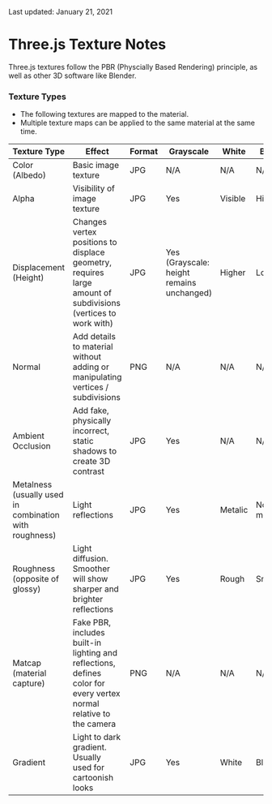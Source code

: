 Last updated: January 21, 2021

# **Three.js Texture Notes**
Three.js textures follow the PBR (Physcially Based Rendering) principle, as well as other 3D software like Blender.

### Texture Types
- The following textures are mapped to the material.
- Multiple texture maps can be applied to the same material at the same time.

| Texture Type  | Effect  | Format | Grayscale | White | Black
| ------------ | ------------ | ------------ | ------------ | ------------ | ------------ |
| Color (Albedo) | Basic image texture | JPG | N/A | N/A | N/A |
| Alpha | Visibility of image texture | JPG | Yes | Visible | Hidden |
| Displacement (Height) | Changes vertex positions to displace geometry, requires large amount of subdivisions (vertices to work with) | JPG | Yes (Grayscale: height remains unchanged) | Higher | Lower |
| Normal | Add details to material without adding or manipulating vertices / subdivisions | PNG | N/A | N/A | N/A |
| Ambient Occlusion | Add fake, physically incorrect, static shadows to create 3D contrast | JPG | Yes | N/A | N/A |
| Metalness (usually used in combination with roughness) | Light reflections | JPG | Yes | Metalic | Not-metalic |
| Roughness (opposite of glossy) | Light diffusion. Smoother will show sharper and brighter reflections | JPG | Yes | Rough | Smooth |
| Matcap (material capture) | Fake PBR, includes built-in lighting and reflections, defines color for every vertex normal relative to the camera | PNG | N/A | N/A | N/A |
| Gradient | Light to dark gradient. Usually used for cartoonish looks | JPG | Yes | White | Black |
